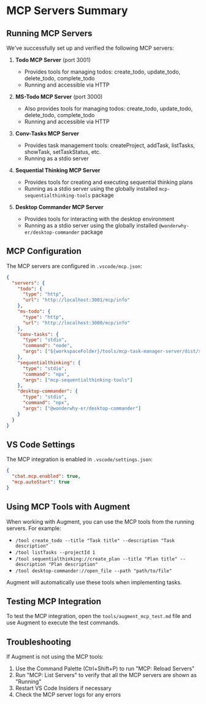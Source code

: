 # MCP Servers Summary

## Running MCP Servers

We've successfully set up and verified the following MCP servers:

1. **Todo MCP Server** (port 3001)
   - Provides tools for managing todos: create_todo, update_todo, delete_todo, complete_todo
   - Running and accessible via HTTP

2. **MS-Todo MCP Server** (port 3000)
   - Also provides tools for managing todos: create_todo, update_todo, delete_todo, complete_todo
   - Running and accessible via HTTP

3. **Conv-Tasks MCP Server**
   - Provides task management tools: createProject, addTask, listTasks, showTask, setTaskStatus, etc.
   - Running as a stdio server

4. **Sequential Thinking MCP Server**
   - Provides tools for creating and executing sequential thinking plans
   - Running as a stdio server using the globally installed `mcp-sequentialthinking-tools` package

5. **Desktop Commander MCP Server**
   - Provides tools for interacting with the desktop environment
   - Running as a stdio server using the globally installed `@wonderwhy-er/desktop-commander` package

## MCP Configuration

The MCP servers are configured in `.vscode/mcp.json`:

```json
{
  "servers": {
    "todo": {
      "type": "http",
      "url": "http://localhost:3001/mcp/info"
    },
    "ms-todo": {
      "type": "http",
      "url": "http://localhost:3000/mcp/info"
    },
    "conv-tasks": {
      "type": "stdio",
      "command": "node",
      "args": ["${workspaceFolder}/tools/mcp-task-manager-server/dist/server.js"]
    },
    "sequentialthinking": {
      "type": "stdio",
      "command": "npx",
      "args": ["mcp-sequentialthinking-tools"]
    },
    "desktop-commander": {
      "type": "stdio",
      "command": "npx",
      "args": ["@wonderwhy-er/desktop-commander"]
    }
  }
}
```

## VS Code Settings

The MCP integration is enabled in `.vscode/settings.json`:

```json
{
  "chat.mcp.enabled": true,
  "mcp.autoStart": true
}
```

## Using MCP Tools with Augment

When working with Augment, you can use the MCP tools from the running servers. For example:

- `/tool create_todo --title "Task title" --description "Task description"`
- `/tool listTasks --projectId 1`
- `/tool sequentialthinking://create_plan --title "Plan title" --description "Plan description"`
- `/tool desktop-commander://open_file --path "path/to/file"`

Augment will automatically use these tools when implementing tasks.

## Testing MCP Integration

To test the MCP integration, open the `tools/augment_mcp_test.md` file and use Augment to execute the test commands.

## Troubleshooting

If Augment is not using the MCP tools:

1. Use the Command Palette (Ctrl+Shift+P) to run "MCP: Reload Servers"
2. Run "MCP: List Servers" to verify that all the MCP servers are shown as "Running"
3. Restart VS Code Insiders if necessary
4. Check the MCP server logs for any errors
